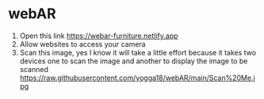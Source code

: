 # webAR
1. Open this link https://webar-furniture.netlify.app
2. Allow websites to access your camera
3. Scan this image, yes I know it will take a little effort because it takes two devices one to scan the image and another to display the image to be scanned
https://raw.githubusercontent.com/yogga18/webAR/main/Scan%20Me.jpg
